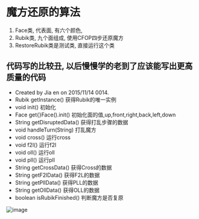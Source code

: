 # 魔方还原的算法
1. Face类, 代表面, 有六个颜色, 
2. Rubik类, 九个面组成, 使用CFOP四步还原魔方
3. RestoreRubik类是测试类, 直接运行这个类
## 代码写的比较丑, 以后慢慢学的老到了应该能写出更高质量的代码

 * Created by Jia en on 2015/11/14 0014.
 * Rubik    getInstance()       获得Rubik的唯一实例
 * void     init()              初始化
 * Face     get{}Face().init()  初始化面的值,up,front,right,back,left,down
 * String   getDisruptedData()  获得打乱步骤的数据
 * void     handleTurn(String)  打乱魔方
 * void     cross()             运行cross
 * void     f2l()               运行f2l
 * void     oll()               运行oll
 * void     pll()               运行pll
 * String   getCrossData()      获得Cross的数据
 * String   getF2lData()        获得F2L的数据
 * String   getPllData()        获得PLL的数据
 * String   getOllData()        获得OLL的数据
 * boolean  isRubikFinished()   判断魔方是否复原
 
 ![image](http://github.com/M3oM3oBug/SolveRubikByCFOP/raw/master/rubik.gif)